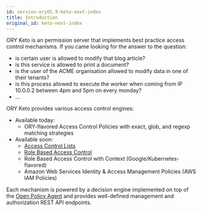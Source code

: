 ```yaml
---
id: version-oryOS.9-keto-next-index
title: Introduction
original_id: keto-next-index
---
```


ORY Keto is an permission server that implements best practice access control mechanisms. If you came looking for
the answer to the question:

* is certain user is allowed to modify that blog article?
* is this service is allowed to print a document?
* is the user of the ACME organisation allowed to modify data in one of their tenants?
* is this process allowed to execute the worker when coming from IP 10.0.0.2 between 4pm and 5pm on every monday?
* ...

ORY Keto provides various access control engines:

* Available today:
  * ORY-flavored Access Control Policies with exact, glob, and regexp matching strategies
* Available soon:
  * [Access Control Lists](https://en.wikipedia.org/wiki/Access_control_list)
  * [Role Based Access Control](https://de.wikipedia.org/wiki/Role_Based_Access_Control)
  * Role Based Access Control with Context (Google/Kubernetes-flavored)
  * Amazon Web Services Identity & Access Management Policies (AWS IAM Policies)

Each mechanism is powered by a decision engine implemented on top of the
[Open Policy Agent](https://www.openpolicyagent.org/) and provides well-defined management and authorization REST API endpoints.
